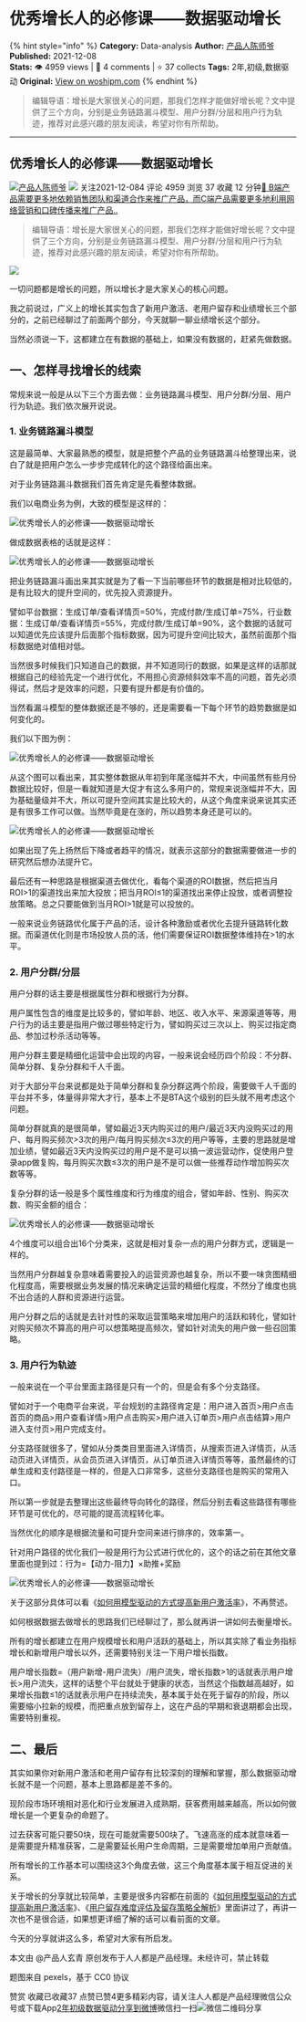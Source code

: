 # 优秀增长人的必修课——数据驱动增长
{% hint style="info" %}
**Category:** Data-analysis
**Author:** [产品人陈师爷](https://www.woshipm.com/u/1303329)
**Published:** 2021-12-08  
**Stats:** 👁️ 4959 views | 💬 4 comments | ⭐ 37 collects
**Tags:** 2年,初级,数据驱动
**Original:** [View on woshipm.com](https://www.woshipm.com/data-analysis/5240873.html)
{% endhint %}
> 编辑导语：增长是大家很关心的问题，那我们怎样才能做好增长呢？文中提供了三个方向，分别是业务链路漏斗模型、用户分群/分层和用户行为轨迹，推荐对此感兴趣的朋友阅读，希望对你有所帮助。

---

## 优秀增长人的必修课——数据驱动增长

[![](https://static.woshipm.com/APP_U_202112_20211201112521_43.jpeg?imageView2/1/w/72/h/72/q/100)](https://www.woshipm.com/u/1303329)[产品人陈师爷](https://www.woshipm.com/u/1303329) ![](https://static.woshipm.com/tag/1101_1@2x.png) 关注2021-12-084 评论 4959 浏览 37 收藏 12 分钟[🔗 B端产品需要更多地依赖销售团队和渠道合作来推广产品，而C端产品需要更多地利用网络营销和口碑传播来推广产品..](https://ke.qidianla.com/courses/bcpm)

> 编辑导语：增长是大家很关心的问题，那我们怎样才能做好增长呢？文中提供了三个方向，分别是业务链路漏斗模型、用户分群/分层和用户行为轨迹，推荐对此感兴趣的朋友阅读，希望对你有所帮助。

![](https://image.yunyingpai.com/wp/2021/12/TdyPCI0wKWvHHTMHZrFV.png)

一切问题都是增长的问题，所以增长才是大家关心的核心问题。

我之前说过，广义上的增长其实包含了新用户激活、老用户留存和业绩增长三个部分的，之前已经聊过了前面两个部分，今天就聊一聊业绩增长这个部分。

当然必须说一下，这都建立在有数据的基础上，如果没有数据的，赶紧先做数据。

## 一、怎样寻找增长的线索

常规来说一般是从以下三个方面去做：业务链路漏斗模型、用户分群/分层、用户行为轨迹。我们依次展开说说。

### 1\. 业务链路漏斗模型

这是最简单、大家最熟悉的模型，就是把整个产品的业务链路漏斗给整理出来，说白了就是把用户怎么一步步完成转化的这个路径给画出来。

对于业务链路漏斗数据我们首先肯定是先看整体数据。

我们以电商业务为例，大致的模型是这样的：

![优秀增长人的必修课——数据驱动增长](https://image.yunyingpai.com/wp/2021/12/jLlhXxMWvwYzwQCr0i2U.png)

做成数据表格的话就是这样：

![优秀增长人的必修课——数据驱动增长](https://image.yunyingpai.com/wp/2021/12/7HxW0c3mp8HFSCCitekF.png)

把业务链路漏斗画出来其实就是为了看一下当前哪些环节的数据是相对比较低的，是有比较大的提升空间的，优先投入资源提升。

譬如平台数据：生成订单/查看详情页=50%，完成付款/生成订单=75%，行业数据：生成订单/查看详情页=55%，完成付款/生成订单=90%，这个数据的话就可以知道优先应该提升后面那个指标数据，因为可提升空间比较大，虽然前面那个指标数据绝对值相对低。

当然很多时候我们只知道自己的数据，并不知道同行的数据，如果是这样的话那就根据自己的经验先定一个进行优化，不用担心资源倾斜效率不高的问题，首先必须得试，然后才是效率的问题，只要有提升都是有价值的。

当然看漏斗模型的整体数据还是不够的，还是需要看一下每个环节的趋势数据是如何变化的。

我们以下图为例：

![优秀增长人的必修课——数据驱动增长](https://image.yunyingpai.com/wp/2021/12/KleoZBNuMVwx0XSMPOCz.png)

从这个图可以看出来，其实整体数据从年初到年尾涨幅并不大，中间虽然有些月份数据比较好，但是一看就知道是大促才有这么多用户的，常规来说涨幅并不大，因为基础量级并不大，所以可提升空间其实是比较大的，从这个角度来说来说其实还是有很多工作可以做。当然毕竟是在涨的，所以趋势本身还是可以的。

![优秀增长人的必修课——数据驱动增长](https://image.yunyingpai.com/wp/2021/12/2nTdlDWFDAS58qgTi4zA.png)

如果出现了先上扬然后下降或者趋平的情况，就表示这部分的数据需要做进一步的研究然后想办法提升它。

最后还有一种思路是根据渠道去做优化，看每个渠道的ROI数据，然后把当月ROI>1的渠道找出来加大投放；把当月ROI≤1的渠道找出来停止投放，或者调整投放策略。总之只要能做到当月ROI>1就是可以投放的。

一般来说业务链路优化属于产品的活，设计各种激励或者优化去提升链路转化数据。而渠道优化则是市场投放人员的活，他们需要保证ROI数据整体维持在>1的水平。

### 2\. 用户分群/分层

用户分群的话主要是根据属性分群和根据行为分群。

用户属性包含的维度是比较多的，譬如年龄、地区、收入水平、来源渠道等等，用户行为的话主要是指用户做过哪些特定行为，譬如购买过三次以上、购买过指定商品、参加过秒杀活动等等。

用户分群主要是精细化运营中会出现的内容，一般来说会经历四个阶段：不分群、简单分群、复杂分群和千人千面。

对于大部分平台来说都是处于简单分群和复杂分群这两个阶段，需要做千人千面的平台并不多，体量得非常大才行，基本上不是BTA这个级别的巨头就不用考虑这个问题。

简单分群就真的是很简单，譬如最近3天内购买过的用户/最近3天内没购买过的用户、每月购买频次>3次的用户/每月购买频次≤3次的用户等等，主要的思路就是增加业绩，譬如最近3天内没购买过的用户是不是可以搞一波运营动作，促使用户登录app做复购，每月购买次数≤3次的用户是不是可以做一些推荐动作增加购买次数等等。

复杂分群的话一般是多个属性维度和行为维度的组合，譬如年龄、性别、购买次数、购买金额的组合：

![优秀增长人的必修课——数据驱动增长](https://image.yunyingpai.com/wp/2021/12/aoSzhc5G6EW7Pd9XSSsF.png)

4个维度可以组合出16个分类来，这就是相对复杂一点的用户分群方式，逻辑是一样的。

当然用户分群越复杂意味着需要投入的运营资源也越复杂，所以不要一味贪图精细化程度高，需要根据业务发展的情况来确定运营的精细化程度，不然分了维度也挑不出合适的人群和资源进行运营。

用户分群之后的话就是去针对性的采取运营策略来增加用户的活跃和转化，譬如针对购买频次不算高的用户可以想策略提高频次，譬如针对流失的用户做一些召回策略。

### 3\. 用户行为轨迹

一般来说在一个平台里面主路径是只有一个的，但是会有多个分支路径。

譬如对于一个电商平台来说，平台规划的主路径肯定是：用户进入首页>用户点击首页的商品>用户查看详情>用户点击购买>用户进入订单页>用户点击结算>用户进入支付页>用户完成支付。

分支路径就很多了，譬如从分类类目里面进入详情页，从搜索页进入详情页，从活动页进入详情页，从会员页进入详情页，从订单页进入详情页等等，虽然最终的订单生成和支付路径是一样的，但是入口非常多，这些分支路径也是购买的常用入口。

所以第一步就是去整理出这些最终导向转化的路径，然后分别去看这些路径有哪些环节是可优化的，尽可能的提高流程转化率。

当然优化的顺序是根据流量和可提升空间来进行排序的，效率第一。

针对用户路径的优化我们一般是用行为公式进行优化的，这个的话之前在其他文章里面也提到过：行为=【动力-阻力】×助推+奖励

![优秀增长人的必修课——数据驱动增长](https://image.yunyingpai.com/wp/2021/12/jlNSUP0yaOg0wsAO43qy.png)

关于这部分具体可以看《[如何用模型驱动的方式提高新用户激活率](http://www.woshipm.com/operate/5225751.html)》，不再赘述。

如何根据数据去做增长的思路我们已经聊过了，那么就再讲一讲如何去衡量增长。

所有的增长都建立在用户规模增长和用户活跃的基础上，所以其实除了看业务指标增长和新增用户增长以外，还需要特别关注一下用户增长指数。

用户增长指数=（用户新增-用户流失）/用户流失，增长指数>1的话就表示用户增长>用户流失，这样的话整个平台就处于健康的状态，当然这个指数越高越好，如果增长指数≤1的话就表示用户在持续流失，基本属于处在死于留存的阶段，所以需要缩小拉新的规模，而把重点放到留存上，这在产品的早期和衰退期都会出现，需要特别重视。

## 二、最后

其实如果你对新用户激活和老用户留存有比较深刻的理解和掌握，那么数据驱动增长就不是一个问题，基本上思路都是差不多的。

现阶段市场环境相对恶化和行业发展进入成熟期，获客费用越来越高，所以如何做增长是一个更复杂的命题了。

过去获客可能只要50块，现在可能就需要500块了。飞速高涨的成本就意味着一是需要提升精准获客，二是需要延长用户生命周期，三是需要增加单用户贡献值。

所有增长的工作基本可以围绕这3个角度去做，这三个角度基本属于相互促进的关系。

关于增长的分享就比较简单，主要是很多内容都在前面的《[如何用模型驱动的方式提高新用户激活率](http://www.woshipm.com/operate/5225751.html)》、《[用户留存难度评估及留存策略全解析](http://www.woshipm.com/operate/5235814.html)》里面讲过了，再讲一次也不是很合适，如果想更详细了解的话可以看前面的文章。

今天的分享就讲这么多，希望对大家有所启发。

本文由 @产品人玄青 原创发布于人人都是产品经理。未经许可，禁止转载

题图来自 pexels，基于 CC0 协议

赞赏 收藏已收藏37 点赞已赞4更多精彩内容，请关注人人都是产品经理微信公众号或下载App[2年](https://www.woshipm.com/tag/2%e5%b9%b4)[初级](https://www.woshipm.com/tag/%e5%88%9d%e7%ba%a7)[数据驱动](https://www.woshipm.com/tag/%e6%95%b0%e6%8d%ae%e9%a9%b1%e5%8a%a8)[分享到微博](https://service.weibo.com/share/share.php?appkey=2775287854&title=优秀增长人的必修课——数据驱动增长&url=https://www.woshipm.com/data-analysis/5240873.html&pic=https://image.yunyingpai.com/wp/2021/12/TdyPCI0wKWvHHTMHZrFV.png)微信扫一扫![微信二维码](https://api.pwmqr.com/qrcode/create/?url=https://www.woshipm.com/data-analysis/5240873.html)分享